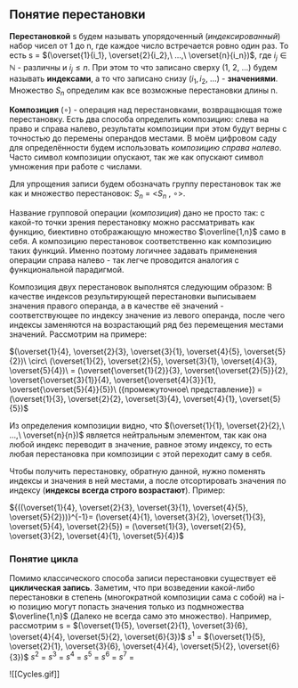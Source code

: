 ## Понятие перестановки

**Перестановкой** s будем называть упорядоченный (_индексированный_) набор чисел от 1 до n, где каждое число встречается ровно один раз. То есть s = $(\overset{1}{i_1}, \overset{2}{i_2},\ ...,\ \overset{n}{i_n})$, где $i_j \in \mathbb{N}$ - различны и $i_j \leq n$. При этом то что записано сверху (1, 2, ...) будем называть **индексами**, а то что записано снизу ($i_1, i_2,\ ...$) - **значениями**. Множество $S_n$ определим как все возможные перестановки длины n.

**Композиция** ($\circ$) - операция над перестановками, возвращающая тоже перестановку. Есть два способа определить композицию: слева на право и справа налево, результаты композиции при этом будут верны с точностью до перемены операндов местами. В моём цифровом саду для определённости будем использовать _композицию справа налево_. Часто символ композиции опускают, так же как опускают символ умножения при работе с числами.

Для упрощения записи будем обозначать группу перестановок так же как и множество перестановок: $S_n$ = <$S_n$ , $\circ$>. 

Название групповой операции (_композиция_) дано не просто так: с какой-то точки зрения перестановку можно рассматривать как функцию, биективно отображающую множество $\overline{1,n}$ само в себя. А композицию перестановок соответственно как композицию таких функций. Именно поэтому логичнее задавать применения операции справа налево - так легче проводится аналогия с функциональной парадигмой.

Композиция двух перестановок выполнятся следующим образом: В качестве индексов результирующей перестановки выписываем значения правого операнда, а в качестве её значений - соответствующее по индексу значение из левого операнда, после чего индексы заменяются на возрастающий ряд без перемещения местами значений. Рассмотрим на примере:

 $(\overset{1}{4}, \overset{2}{3}, \overset{3}{1}, \overset{4}{5}, \overset{5}{2})\ \circ\ (\overset{1}{2}, \overset{2}{5}, \overset{3}{1}, \overset{4}{3}, \overset{5}{4})\ = (\overset{\overset{1}{2}}{3}, \overset{\overset{2}{5}}{2}, \overset{\overset{3}{1}}{4}, \overset{\overset{4}{3}}{1}, \overset{\overset{5}{4}}{5})\ ({промежуточное\ представление}) = (\overset{1}{3}, \overset{2}{2}, \overset{3}{4}, \overset{4}{1}, \overset{5}{5})$ 

Из определения композиции видно, что $(\overset{1}{1}, \overset{2}{2},\ ...,\ \overset{n}{n})$ является нейтральным элементом, так как она любой индекс переводит в значение, равное этому индексу, то есть любая перестановка при композиции с этой переходит саму в себя.

Чтобы получить перестановку, обратную данной, нужно поменять индексы и значения в ней местами, а после отсортировать значения по индексу (__индексы всегда строго возрастают__). Пример:

 ${((\overset{1}{4}, \overset{2}{3}, \overset{3}{1}, \overset{4}{5}, \overset{5}{2}))}^{-1}= (\overset{4}{1}, \overset{3}{2}, \overset{1}{3}, \overset{5}{4}, \overset{2}{5}) = (\overset{1}{3}, \overset{2}{5}, \overset{3}{2}, \overset{4}{1}, \overset{5}{4})$


### Понятие цикла

Помимо классического способа записи перестановки существует её **циклическая запись**. Заметим, что при возведении какой-либо перестановки в степень (многократной композиции сама с собой) на i-ю позицию могут попасть значения только из подмножества  $\overline{1,n}$ (Далеко не всегда само это множество).
Например, рассмотрим s = $(\overset{1}{5}, \overset{2}{1}, \overset{3}{6}, \overset{4}{4}, \overset{5}{2}, \overset{6}{3})$ 
$s^1$ =  $(\overset{1}{5}, \overset{2}{1}, \overset{3}{6}, \overset{4}{4}, \overset{5}{2}, \overset{6}{3})$ 
$s^2$ = 
$s^3$ = 
$s^4$ = 
$s^5$ = 
$s^6$ = 
$s^7$ = 


![[Cycles.gif]]
